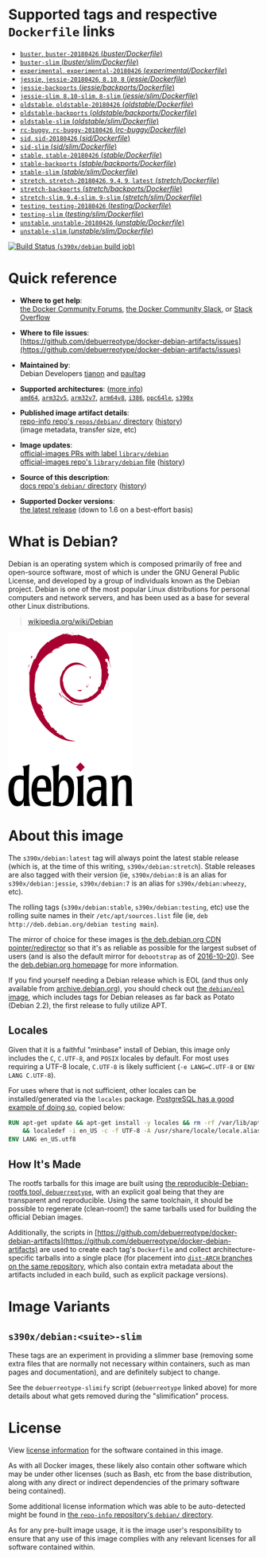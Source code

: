 <!--

********************************************************************************

WARNING:

    DO NOT EDIT "debian/README.md"

    IT IS AUTO-GENERATED

    (from the other files in "debian/" combined with a set of templates)

********************************************************************************

-->

# Supported tags and respective `Dockerfile` links

-	[`buster`, `buster-20180426` (*buster/Dockerfile*)](https://github.com/debuerreotype/docker-debian-artifacts/blob/e3f6b24e26eaf27927234ef10fba83c7f9884d78/buster/Dockerfile)
-	[`buster-slim` (*buster/slim/Dockerfile*)](https://github.com/debuerreotype/docker-debian-artifacts/blob/e3f6b24e26eaf27927234ef10fba83c7f9884d78/buster/slim/Dockerfile)
-	[`experimental`, `experimental-20180426` (*experimental/Dockerfile*)](https://github.com/debuerreotype/docker-debian-artifacts/blob/e3f6b24e26eaf27927234ef10fba83c7f9884d78/experimental/Dockerfile)
-	[`jessie`, `jessie-20180426`, `8.10`, `8` (*jessie/Dockerfile*)](https://github.com/debuerreotype/docker-debian-artifacts/blob/e3f6b24e26eaf27927234ef10fba83c7f9884d78/jessie/Dockerfile)
-	[`jessie-backports` (*jessie/backports/Dockerfile*)](https://github.com/debuerreotype/docker-debian-artifacts/blob/e3f6b24e26eaf27927234ef10fba83c7f9884d78/jessie/backports/Dockerfile)
-	[`jessie-slim`, `8.10-slim`, `8-slim` (*jessie/slim/Dockerfile*)](https://github.com/debuerreotype/docker-debian-artifacts/blob/e3f6b24e26eaf27927234ef10fba83c7f9884d78/jessie/slim/Dockerfile)
-	[`oldstable`, `oldstable-20180426` (*oldstable/Dockerfile*)](https://github.com/debuerreotype/docker-debian-artifacts/blob/e3f6b24e26eaf27927234ef10fba83c7f9884d78/oldstable/Dockerfile)
-	[`oldstable-backports` (*oldstable/backports/Dockerfile*)](https://github.com/debuerreotype/docker-debian-artifacts/blob/e3f6b24e26eaf27927234ef10fba83c7f9884d78/oldstable/backports/Dockerfile)
-	[`oldstable-slim` (*oldstable/slim/Dockerfile*)](https://github.com/debuerreotype/docker-debian-artifacts/blob/e3f6b24e26eaf27927234ef10fba83c7f9884d78/oldstable/slim/Dockerfile)
-	[`rc-buggy`, `rc-buggy-20180426` (*rc-buggy/Dockerfile*)](https://github.com/debuerreotype/docker-debian-artifacts/blob/e3f6b24e26eaf27927234ef10fba83c7f9884d78/rc-buggy/Dockerfile)
-	[`sid`, `sid-20180426` (*sid/Dockerfile*)](https://github.com/debuerreotype/docker-debian-artifacts/blob/e3f6b24e26eaf27927234ef10fba83c7f9884d78/sid/Dockerfile)
-	[`sid-slim` (*sid/slim/Dockerfile*)](https://github.com/debuerreotype/docker-debian-artifacts/blob/e3f6b24e26eaf27927234ef10fba83c7f9884d78/sid/slim/Dockerfile)
-	[`stable`, `stable-20180426` (*stable/Dockerfile*)](https://github.com/debuerreotype/docker-debian-artifacts/blob/e3f6b24e26eaf27927234ef10fba83c7f9884d78/stable/Dockerfile)
-	[`stable-backports` (*stable/backports/Dockerfile*)](https://github.com/debuerreotype/docker-debian-artifacts/blob/e3f6b24e26eaf27927234ef10fba83c7f9884d78/stable/backports/Dockerfile)
-	[`stable-slim` (*stable/slim/Dockerfile*)](https://github.com/debuerreotype/docker-debian-artifacts/blob/e3f6b24e26eaf27927234ef10fba83c7f9884d78/stable/slim/Dockerfile)
-	[`stretch`, `stretch-20180426`, `9.4`, `9`, `latest` (*stretch/Dockerfile*)](https://github.com/debuerreotype/docker-debian-artifacts/blob/e3f6b24e26eaf27927234ef10fba83c7f9884d78/stretch/Dockerfile)
-	[`stretch-backports` (*stretch/backports/Dockerfile*)](https://github.com/debuerreotype/docker-debian-artifacts/blob/e3f6b24e26eaf27927234ef10fba83c7f9884d78/stretch/backports/Dockerfile)
-	[`stretch-slim`, `9.4-slim`, `9-slim` (*stretch/slim/Dockerfile*)](https://github.com/debuerreotype/docker-debian-artifacts/blob/e3f6b24e26eaf27927234ef10fba83c7f9884d78/stretch/slim/Dockerfile)
-	[`testing`, `testing-20180426` (*testing/Dockerfile*)](https://github.com/debuerreotype/docker-debian-artifacts/blob/e3f6b24e26eaf27927234ef10fba83c7f9884d78/testing/Dockerfile)
-	[`testing-slim` (*testing/slim/Dockerfile*)](https://github.com/debuerreotype/docker-debian-artifacts/blob/e3f6b24e26eaf27927234ef10fba83c7f9884d78/testing/slim/Dockerfile)
-	[`unstable`, `unstable-20180426` (*unstable/Dockerfile*)](https://github.com/debuerreotype/docker-debian-artifacts/blob/e3f6b24e26eaf27927234ef10fba83c7f9884d78/unstable/Dockerfile)
-	[`unstable-slim` (*unstable/slim/Dockerfile*)](https://github.com/debuerreotype/docker-debian-artifacts/blob/e3f6b24e26eaf27927234ef10fba83c7f9884d78/unstable/slim/Dockerfile)

[![Build Status](https://doi-janky.infosiftr.net/job/multiarch/job/s390x/job/debian/badge/icon) (`s390x/debian` build job)](https://doi-janky.infosiftr.net/job/multiarch/job/s390x/job/debian/)

# Quick reference

-	**Where to get help**:  
	[the Docker Community Forums](https://forums.docker.com/), [the Docker Community Slack](https://blog.docker.com/2016/11/introducing-docker-community-directory-docker-community-slack/), or [Stack Overflow](https://stackoverflow.com/search?tab=newest&q=docker)

-	**Where to file issues**:  
	[https://github.com/debuerreotype/docker-debian-artifacts/issues](https://github.com/debuerreotype/docker-debian-artifacts/issues)

-	**Maintained by**:  
	Debian Developers [tianon](https://qa.debian.org/developer.php?login=tianon) and [paultag](https://qa.debian.org/developer.php?login=paultag)

-	**Supported architectures**: ([more info](https://github.com/docker-library/official-images#architectures-other-than-amd64))  
	[`amd64`](https://hub.docker.com/r/amd64/debian/), [`arm32v5`](https://hub.docker.com/r/arm32v5/debian/), [`arm32v7`](https://hub.docker.com/r/arm32v7/debian/), [`arm64v8`](https://hub.docker.com/r/arm64v8/debian/), [`i386`](https://hub.docker.com/r/i386/debian/), [`ppc64le`](https://hub.docker.com/r/ppc64le/debian/), [`s390x`](https://hub.docker.com/r/s390x/debian/)

-	**Published image artifact details**:  
	[repo-info repo's `repos/debian/` directory](https://github.com/docker-library/repo-info/blob/master/repos/debian) ([history](https://github.com/docker-library/repo-info/commits/master/repos/debian))  
	(image metadata, transfer size, etc)

-	**Image updates**:  
	[official-images PRs with label `library/debian`](https://github.com/docker-library/official-images/pulls?q=label%3Alibrary%2Fdebian)  
	[official-images repo's `library/debian` file](https://github.com/docker-library/official-images/blob/master/library/debian) ([history](https://github.com/docker-library/official-images/commits/master/library/debian))

-	**Source of this description**:  
	[docs repo's `debian/` directory](https://github.com/docker-library/docs/tree/master/debian) ([history](https://github.com/docker-library/docs/commits/master/debian))

-	**Supported Docker versions**:  
	[the latest release](https://github.com/docker/docker-ce/releases/latest) (down to 1.6 on a best-effort basis)

# What is Debian?

Debian is an operating system which is composed primarily of free and open-source software, most of which is under the GNU General Public License, and developed by a group of individuals known as the Debian project. Debian is one of the most popular Linux distributions for personal computers and network servers, and has been used as a base for several other Linux distributions.

> [wikipedia.org/wiki/Debian](https://en.wikipedia.org/wiki/Debian)

![logo](https://raw.githubusercontent.com/docker-library/docs/b449be7df57e9ed9086bb5821bfb5d6cdc5d67a4/debian/logo.png)

# About this image

The `s390x/debian:latest` tag will always point the latest stable release (which is, at the time of this writing, `s390x/debian:stretch`). Stable releases are also tagged with their version (ie, `s390x/debian:8` is an alias for `s390x/debian:jessie`, `s390x/debian:7` is an alias for `s390x/debian:wheezy`, etc).

The rolling tags (`s390x/debian:stable`, `s390x/debian:testing`, etc) use the rolling suite names in their `/etc/apt/sources.list` file (ie, `deb http://deb.debian.org/debian testing main`).

The mirror of choice for these images is [the deb.debian.org CDN pointer/redirector](https://deb.debian.org) so that it's as reliable as possible for the largest subset of users (and is also the default mirror for `debootstrap` as of [2016-10-20](https://anonscm.debian.org/cgit/d-i/debootstrap.git/commit/?id=9e8bc60ad1ccf3a25ce7890526b70059f3e770de)). See the [deb.debian.org homepage](https://deb.debian.org) for more information.

If you find yourself needing a Debian release which is EOL (and thus only available from [archive.debian.org](http://archive.debian.org)), you should check out [the `debian/eol` image](https://hub.docker.com/r/debian/eol/), which includes tags for Debian releases as far back as Potato (Debian 2.2), the first release to fully utilize APT.

## Locales

Given that it is a faithful "minbase" install of Debian, this image only includes the `C`, `C.UTF-8`, and `POSIX` locales by default. For most uses requiring a UTF-8 locale, `C.UTF-8` is likely sufficient (`-e LANG=C.UTF-8` or `ENV LANG C.UTF-8`).

For uses where that is not sufficient, other locales can be installed/generated via the `locales` package. [PostgreSQL has a good example of doing so](https://github.com/docker-library/postgres/blob/69bc540ecfffecce72d49fa7e4a46680350037f9/9.6/Dockerfile#L21-L24), copied below:

```dockerfile
RUN apt-get update && apt-get install -y locales && rm -rf /var/lib/apt/lists/* \
	&& localedef -i en_US -c -f UTF-8 -A /usr/share/locale/locale.alias en_US.UTF-8
ENV LANG en_US.utf8
```

## How It's Made

The rootfs tarballs for this image are built using [the reproducible-Debian-rootfs tool, `debuerreotype`](https://github.com/debuerreotype/debuerreotype), with an explicit goal being that they are transparent and reproducible. Using the same toolchain, it should be possible to regenerate (clean-room!) the same tarballs used for building the official Debian images.

Additionally, the scripts in [https://github.com/debuerreotype/docker-debian-artifacts](https://github.com/debuerreotype/docker-debian-artifacts) are used to create each tag's `Dockerfile` and collect architecture-specific tarballs into a single place (for placement into [`dist-ARCH` branches on the same repository](https://github.com/debuerreotype/docker-debian-artifacts/branches), which also contain extra metadata about the artifacts included in each build, such as explicit package versions).

# Image Variants

## `s390x/debian:<suite>-slim`

These tags are an experiment in providing a slimmer base (removing some extra files that are normally not necessary within containers, such as man pages and documentation), and are definitely subject to change.

See the `debuerreotype-slimify` script (`debuerreotype` linked above) for more details about what gets removed during the "slimification" process.

# License

View [license information](https://www.debian.org/social_contract#guidelines) for the software contained in this image.

As with all Docker images, these likely also contain other software which may be under other licenses (such as Bash, etc from the base distribution, along with any direct or indirect dependencies of the primary software being contained).

Some additional license information which was able to be auto-detected might be found in [the `repo-info` repository's `debian/` directory](https://github.com/docker-library/repo-info/tree/master/repos/debian).

As for any pre-built image usage, it is the image user's responsibility to ensure that any use of this image complies with any relevant licenses for all software contained within.

